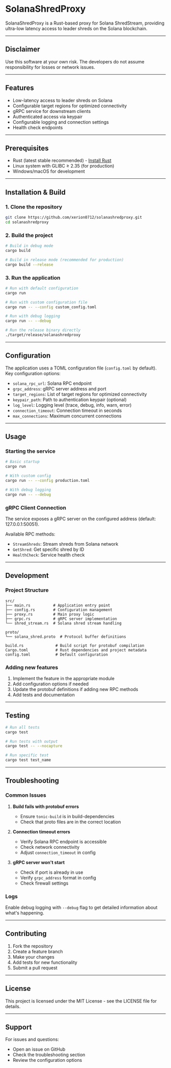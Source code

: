 # SolanaShredProxy

SolanaShredProxy is a Rust-based proxy for Solana ShredStream, providing ultra-low latency access to leader shreds on the Solana blockchain.

---

## Disclaimer
Use this software at your own risk. The developers do not assume responsibility for losses or network issues.  

---

## Features
- Low-latency access to leader shreds on Solana  
- Configurable target regions for optimized connectivity  
- gRPC service for downstream clients  
- Authenticated access via keypair  
- Configurable logging and connection settings
- Health check endpoints

---

## Prerequisites
- Rust (latest stable recommended) - [Install Rust](https://rustup.rs/)
- Linux system with GLIBC ≥ 2.35 (for production)
- Windows/macOS for development

---

## Installation & Build

### 1. Clone the repository
```bash
git clone https://github.com/xerion0712/solanashredproxy.git
cd solanashredproxy
```

### 2. Build the project
```bash
# Build in debug mode
cargo build

# Build in release mode (recommended for production)
cargo build --release
```

### 3. Run the application
```bash
# Run with default configuration
cargo run

# Run with custom configuration file
cargo run -- --config custom_config.toml

# Run with debug logging
cargo run -- --debug

# Run the release binary directly
./target/release/solanashredproxy
```

---

## Configuration

The application uses a TOML configuration file (`config.toml` by default). Key configuration options:

- `solana_rpc_url`: Solana RPC endpoint
- `grpc_address`: gRPC server address and port
- `target_regions`: List of target regions for optimized connectivity
- `keypair_path`: Path to authentication keypair (optional)
- `log_level`: Logging level (trace, debug, info, warn, error)
- `connection_timeout`: Connection timeout in seconds
- `max_connections`: Maximum concurrent connections

---

## Usage

### Starting the service
```bash
# Basic startup
cargo run

# With custom config
cargo run -- --config production.toml

# With debug logging
cargo run -- --debug
```

### gRPC Client Connection
The service exposes a gRPC server on the configured address (default: 127.0.0.1:50051).

Available RPC methods:
- `StreamShreds`: Stream shreds from Solana network
- `GetShred`: Get specific shred by ID
- `HealthCheck`: Service health check

---

## Development

### Project Structure
```
src/
├── main.rs          # Application entry point
├── config.rs        # Configuration management
├── proxy.rs         # Main proxy logic
├── grpc.rs          # gRPC server implementation
└── shred_stream.rs  # Solana shred stream handling

proto/
└── solana_shred.proto  # Protocol buffer definitions

build.rs              # Build script for protobuf compilation
Cargo.toml            # Rust dependencies and project metadata
config.toml           # Default configuration
```

### Adding new features
1. Implement the feature in the appropriate module
2. Add configuration options if needed
3. Update the protobuf definitions if adding new RPC methods
4. Add tests and documentation

---

## Testing

```bash
# Run all tests
cargo test

# Run tests with output
cargo test -- --nocapture

# Run specific test
cargo test test_name
```

---

## Troubleshooting

### Common Issues

1. **Build fails with protobuf errors**
   - Ensure `tonic-build` is in build-dependencies
   - Check that proto files are in the correct location

2. **Connection timeout errors**
   - Verify Solana RPC endpoint is accessible
   - Check network connectivity
   - Adjust `connection_timeout` in config

3. **gRPC server won't start**
   - Check if port is already in use
   - Verify `grpc_address` format in config
   - Check firewall settings

### Logs
Enable debug logging with `--debug` flag to get detailed information about what's happening.

---

## Contributing

1. Fork the repository
2. Create a feature branch
3. Make your changes
4. Add tests for new functionality
5. Submit a pull request

---

## License

This project is licensed under the MIT License - see the LICENSE file for details.

---

## Support

For issues and questions:
- Open an issue on GitHub
- Check the troubleshooting section
- Review the configuration options
